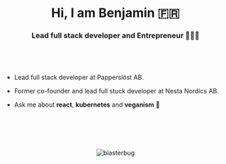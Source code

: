 <!-- @format -->

<h1 align="center">Hi, I am Benjamin 🇫🇷 </h1>
<h3 align="center">Lead full stack developer and Entrepreneur 👨🏻‍💻</h3>


<p style="height: 46px"></p>

- Lead full stack developer at Papperslöst AB.

- Former co-founder and lead full stuck developer at Nesta Nordics AB.

- Ask me about **react**, **kubernetes** and **veganism** 🥦

<div style="height: 64px"></div>

<p align="center"><img align="center" src="https://github-readme-stats.vercel.app/api/top-langs/?username=blasterbug&layout=compact" alt="blasterbug" /></p>


